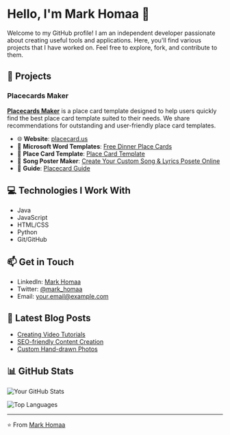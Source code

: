 # Hello, I'm Mark Homaa 👋

Welcome to my GitHub profile! I am an independent developer passionate about creating useful tools and applications. Here, you'll find various projects that I have worked on. Feel free to explore, fork, and contribute to them.

## 🚀 Projects

### Placecards Maker
**[Placecards Maker](https://placecard.us)** is a place card template designed to help users quickly find the best place card template suited to their needs. We share recommendations for outstanding and user-friendly place card templates.

- 🌐 **Website**: [placecard.us](https://placecard.us)
- 📄 **Microsoft Word Templates**: [Free Dinner Place Cards](https://placecard.us/free-dinner-place-cards)
- 📄 **Place Card Template**: [Place Card Template](https://placecard.us/templates)
- 📄 **Song Poster Maker**: [Create Your Custom Song & Lyrics Posete Online](https://sharegiftlist.com/)
- 📄 **Guide**: [Placecard Guide](https://placecard.us/placecard-guide)

## 💻 Technologies I Work With

- Java
- JavaScript
- HTML/CSS
- Python
- Git/GitHub

## 📫 Get in Touch

- LinkedIn: [Mark Homaa](https://www.linkedin.com/in/mark_homaa)
- Twitter: [@mark_homaa](https://twitter.com/mark_homaa)
- Email: [your.email@example.com](mailto:hello@placecard.us)

## 📝 Latest Blog Posts

- [Creating Video Tutorials](#)
- [SEO-friendly Content Creation](#)
- [Custom Hand-drawn Photos](#)

## 📊 GitHub Stats

![Your GitHub Stats](https://github-readme-stats.vercel.app/api?username=placecardus&show_icons=true&theme=radical)

![Top Languages](https://github-readme-stats.vercel.app/api/top-langs/?username=placecardus&layout=compact&theme=radical)

---

⭐️ From [Mark Homaa](https://github.com/placecardus)

